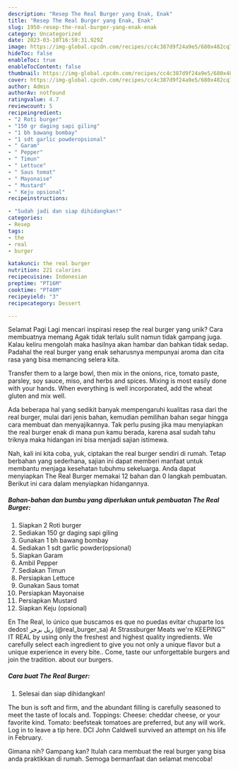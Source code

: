```yaml
---
description: "Resep The Real Burger yang Enak, Enak"
title: "Resep The Real Burger yang Enak, Enak"
slug: 1950-resep-the-real-burger-yang-enak-enak
category: Uncategorized
date: 2023-03-10T16:59:31.929Z
image: https://img-global.cpcdn.com/recipes/cc4c387d9f24a9e5/680x482cq70/the-real-burger-foto-resep-utama.jpg
hideToc: false
enableToc: true
enableTocContent: false
thumbnail: https://img-global.cpcdn.com/recipes/cc4c387d9f24a9e5/680x482cq70/the-real-burger-foto-resep-utama.jpg
cover: https://img-global.cpcdn.com/recipes/cc4c387d9f24a9e5/680x482cq70/the-real-burger-foto-resep-utama.jpg
author: Admin
authorAv: notfound
ratingvalue: 4.7
reviewcount: 5
recipeingredient:
- "2 Roti burger"
- "150 gr daging sapi giling"
- "1 bh bawang bombay"
- "1 sdt garlic powderopsional"
- " Garam"
- " Pepper"
- " Timun"
- " Lettuce"
- " Saus tomat"
- " Mayonaise"
- " Mustard"
- " Keju opsional"
recipeinstructions:

- "Sudah jadi dan siap dihidangkan!"
categories:
- Resep
tags:
- the
- real
- burger

katakunci: the real burger 
nutrition: 221 calories
recipecuisine: Indonesian
preptime: "PT16M"
cooktime: "PT48M"
recipeyield: "3"
recipecategory: Dessert

---
```



Selamat Pagi Lagi mencari inspirasi resep the real burger yang unik? Cara membuatnya memang Agak tidak terlalu sulit namun tidak gampang juga. Kalau keliru mengolah maka hasilnya akan hambar dan bahkan tidak sedap. Padahal the real burger yang enak seharusnya mempunyai aroma dan cita rasa yang bisa memancing selera kita.


Transfer them to a large bowl, then mix in the onions, rice, tomato paste, parsley, soy sauce, miso, and herbs and spices. Mixing is most easily done with your hands. When everything is well incorporated, add the wheat gluten and mix well.

Ada beberapa hal yang sedikit banyak mempengaruhi kualitas rasa dari the real burger, mulai dari jenis bahan, kemudian pemilihan bahan segar hingga cara membuat dan menyajikannya. Tak perlu pusing jika mau menyiapkan the real burger enak di mana pun kamu berada, karena asal sudah tahu triknya maka hidangan ini bisa menjadi sajian istimewa.


Nah, kali ini kita coba, yuk, ciptakan the real burger sendiri di rumah. Tetap berbahan yang sederhana, sajian ini dapat memberi manfaat untuk membantu menjaga kesehatan tubuhmu sekeluarga. Anda dapat menyiapkan The Real Burger memakai 12 bahan dan 0 langkah pembuatan. Berikut ini cara dalam menyiapkan hidangannya.

<!--inarticleads1-->

##### Bahan-bahan dan bumbu yang diperlukan untuk pembuatan The Real Burger:

1. Siapkan 2 Roti burger
1. Sediakan 150 gr daging sapi giling
1. Gunakan 1 bh bawang bombay
1. Sediakan 1 sdt garlic powder(opsional)
1. Siapkan  Garam
1. Ambil  Pepper
1. Sediakan  Timun
1. Persiapkan  Lettuce
1. Gunakan  Saus tomat
1. Persiapkan  Mayonaise
1. Persiapkan  Mustard
1. Siapkan  Keju (opsional)


En The Real, lo único que buscamos es que no puedas evitar chuparte los dedos! ريل برجر‎ (@real_burger_sa) At Strassburger Meats we&#39;re KEEPING™ IT REAL by using only the freshest and highest quality ingredients. We carefully select each ingredient to give you not only a unique flavor but a unique experience in every bite.. Come, taste our unforgettable burgers and join the tradition. about our burgers. 

<!--inarticleads2-->

##### Cara buat The Real Burger:


1. Selesai dan siap dihidangkan!

The bun is soft and firm, and the abundant filling is carefully seasoned to meet the taste of locals and. Toppings: Cheese: cheddar cheese, or your favorite kind. Tomato: beefsteak tomatoes are preferred, but any will work. Log in to leave a tip here. DCI John Caldwell survived an attempt on his life in February. 

Gimana nih? Gampang kan? Itulah cara membuat the real burger yang bisa anda praktikkan di rumah. Semoga bermanfaat dan selamat mencoba!
